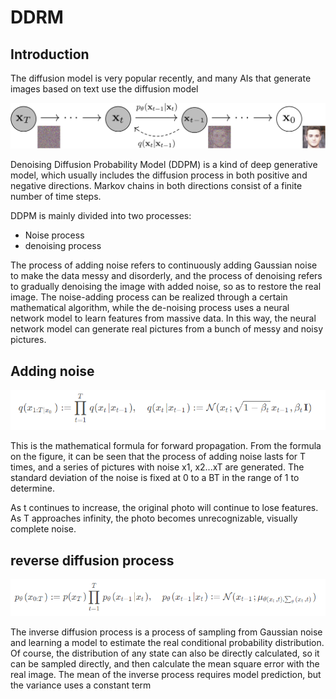 # DDRM

## Introduction

The diffusion model is very popular recently, and many AIs that generate images based on text use the diffusion model

![](/images/DDPM.png)

Denoising Diffusion Probability Model (DDPM) is a kind of deep generative model, which usually includes the diffusion process in both positive and negative directions. Markov chains in both directions consist of a finite number of time steps.

DDPM is mainly divided into two processes:

  - Noise process
  - denoising process

The process of adding noise refers to continuously adding Gaussian noise to make the data messy and disorderly, and the process of denoising refers to gradually denoising the image with added noise, so as to restore the real image. The noise-adding process can be realized through a certain mathematical algorithm, while the de-noising process uses a neural network model to learn features from massive data. In this way, the neural network model can generate real pictures from a bunch of messy and noisy pictures.

## Adding noise

![](/images/add_noise.png)

This is the mathematical formula for forward propagation. From the formula on the figure, it can be seen that the process of adding noise lasts for T times, and a series of pictures with noise x1, x2...xT are generated. The standard deviation of the noise is fixed at 0 to a BT in the range of 1 to determine.

As t continues to increase, the original photo will continue to lose features. As T approaches infinity, the photo becomes unrecognizable, visually complete noise.

## reverse diffusion process

![](/images/reverse_d.png)

The inverse diffusion process is a process of sampling from Gaussian noise and learning a model to estimate the real conditional probability distribution. Of course, the distribution of any state can also be directly calculated, so it can be sampled directly, and then calculate the mean square error with the real image. The mean of the inverse process requires model prediction, but the variance uses a constant term